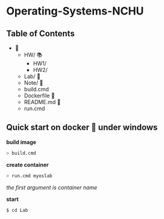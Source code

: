 # Operating-Systems-NCHU

## Table of Contents
+ :file_folder:
    + HW/ :books:
      + HW1/
      + HW2/
    + Lab/ :microscope:
    + Note/ :notebook:
    + build.cmd
    + Dockerfile :whale:
    + README.md :book:
    + run.cmd

## Quick start on docker :whale: under windows

**build image**

```sh
> build.cmd
```

**create container**

```sh
> run.cmd myoslab
```

*the first argument is container name*

**start**

```sh
$ cd Lab
```

